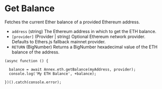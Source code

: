 # Get Balance

Fetches the current Ether balance of a provided Ethereum address.

* `address` \(string\) The Ethereum address in which to get the ETH balance.
* `[provider]` \(Provider \| string\) Optional Ethereum network provider. Defaults to Ethers.js fallback mainnet provider.
* `RETURN` \(BigNumber\) Returns a BigNumber hexadecimal value of the ETH balance of the address.

```text
(async function () {

  balance = await Annex.eth.getBalance(myAddress, provider);
  console.log('My ETH Balance', +balance);

})().catch(console.error);
```

